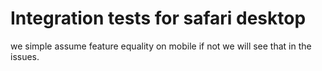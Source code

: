 # Integration tests for safari desktop
we simple assume feature equality on mobile if not we will see that in the issues.
